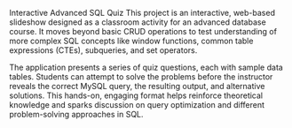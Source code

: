 Interactive Advanced SQL Quiz
This project is an interactive, web-based slideshow designed as a classroom activity for an advanced database course. It moves beyond basic CRUD operations to test understanding of more complex SQL concepts like window functions, common table expressions (CTEs), subqueries, and set operators.

The application presents a series of quiz questions, each with sample data tables. Students can attempt to solve the problems before the instructor reveals the correct MySQL query, the resulting output, and alternative solutions. This hands-on, engaging format helps reinforce theoretical knowledge and sparks discussion on query optimization and different problem-solving approaches in SQL.




